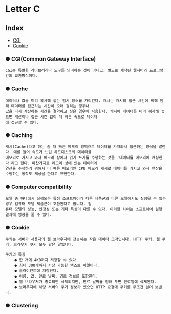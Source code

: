 Letter C
==========

## Index
   * [CGI](#CGI)
   * [Cookie](#Cookie)

### ● CGI(Common Gateway Interface)
```
CGI는 특별한 라이브러리나 도구를 의미하는 것이 아니고, 별도로 제작된 웹서버와 프로그램간의 교환방식이다. 
```

### ● Cache
```
데이터나 값을 미리 복사해 놓는 임시 장소를 가리킨다. 캐시는 캐시의 접근 시간에 비해 원래 데이터를 접근하는 시간이 오래 걸리는 경우나
값을 다시 계산하는 시간을 절약하고 싶은 경우에 사용한다. 캐시에 데이터를 미리 복사해 놓으면 계산이나 접근 시간 없이 더 빠른 속도로 데이터
에 접근할 수 있다.
```


### ● Caching
```
캐시(Cache)라고 하는 좀 더 빠른 메모리 영역으로 데이터를 가져와서 접근하는 방식을 말한다. 예를 들어 속도가 느린 하드디스크의 데이터를
메모리로 가지고 와서 메모리 상에서 읽기 쓰기를 수행하는 것을 '데이터를 메모리에 캐싱한다'라고 한다. 마찬가지로 메모리 상에 있는 데이터에
연산을 수행하기 위해서 더 빠른 메모리인 CPU 메모리 캐시로 데이터를 가지고 와서 연산을 수행하는 동작도 캐싱을 한다고 표현한다.

```

### ● Computer compatibility
```
모델 중 하나에서 실행되는 특정 소프트웨어가 다른 제품군의 다른 모델에서도 실행될 수 있는 경우 컴퓨터 모델 제품군이 호환된다고 합니다. 컴
퓨터 모델의 성능, 안정성 또는 기타 특성이 다를 수 있다. 이러한 차이는 소프트웨어 실행 결과에 영향을 줄 수 있다.
```

### ● Cookie
```
쿠키는 서버가 사용자의 웹 브라우저에 전송하는 작은 데이터 조각입니다. HTTP 쿠키, 웹 쿠키, 브라우저 쿠키 모두 같은 말입니다.

쿠키의 특징
    ● 한 개에 4KB까지 저장할 수 있다.
    ● 최대 300개까지 저장 가능한 텍스트 파일이다.
    ● 클라이언트에 저장된다.
    ● 이름, 값, 만료 날짜, 경로 정보를 포함한다.
    ● 웹 브라우저가 종료되면 삭제되지만, 만료 날짜를 정해 두면 만료일에 삭제된다.
    ● 브라우저에 해당 서버의 쿠기 정보가 있으면 HTTP 요청에 쿠키를 무조건 실어 보낸다.
```

### ● Clustering

